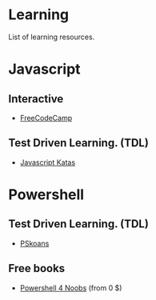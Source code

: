 # Learning
List of learning resources.

# Javascript

## Interactive

- [FreeCodeCamp](https://www.freecodecamp.org/)

## Test Driven Learning. (TDL)

- [Javascript Katas](https://jskatas.org/)

# Powershell

## Test Driven Learning. (TDL)

- [PSkoans](https://github.com/vexx32/PSKoans)

## Free books

- [Powershell 4 Noobs](https://leanpub.com/powershell-4n00bs) (from 0 $)
